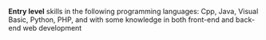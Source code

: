 **Entry level** skills in the following programming languages: Cpp, Java, Visual Basic, Python, PHP, and with some knowledge in both front-end and back-end web development
